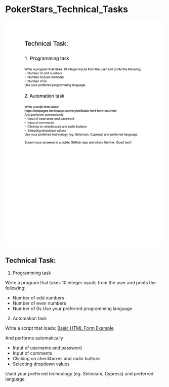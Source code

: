 
# PokerStars_Technical_Tasks


![Technical Task](TestAutomationInterntask.PNG)

## Technical Task:

1. Programming task
 
Write a program that takes 10 integer inputs from the user and prints the following:

- Number of odd numbers
- Number of even numbers
- Number of 0s
Use your preferred programming language

2. Automation task

Write a script that loads:
[Basic HTML Form Example](https://testpages.herokuapp.com/styled/basic-html-form-test.html)

And performs automatically

- Input of username and password
- Input of comments
- Clicking on checkboxes and radio buttons
- Selecting dropdown values

Used your preferred technology (eg. Selenium, Cypress) and preferred language

